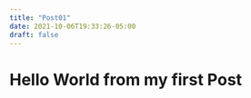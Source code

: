 ```yaml
---
title: "Post01"
date: 2021-10-06T19:33:26-05:00
draft: false
---
```


# Hello World from my first Post 
